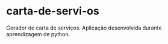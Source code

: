 # carta-de-servi-os
Gerador de carta de serviços. Aplicação desenvolvida durante aprendizagem de python.
